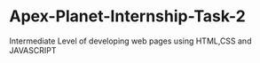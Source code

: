 # Apex-Planet-Internship-Task-2
Intermediate Level of developing web pages using HTML,CSS and JAVASCRIPT
